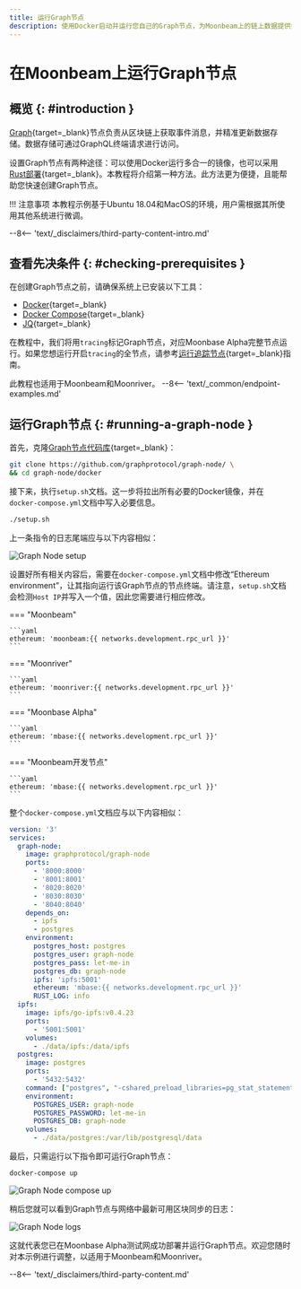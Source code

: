 ```yaml
---
title: 运行Graph节点
description: 使用Docker启动并运行您自己的Graph节点，为Moonbeam上的链上数据提供索引和查询服务。
---
```


# 在Moonbeam上运行Graph节点

## 概览 {: #introduction } 

[Graph](https://thegraph.com/){target=\_blank}节点负责从区块链上获取事件消息，并精准更新数据存储。数据存储可通过GraphQL终端请求进行访问。

设置Graph节点有两种途径：可以使用Docker运行多合一的镜像，也可以采用[Rust部署](https://github.com/graphprotocol/graph-node){target=\_blank}。本教程将介绍第一种方法。此方法更为便捷，且能帮助您快速创建Graph节点。

!!! 注意事项
    本教程示例基于Ubuntu 18.04和MacOS的环境，用户需根据其所使用其他系统进行微调。

--8<-- 'text/_disclaimers/third-party-content-intro.md'

## 查看先决条件 {: #checking-prerequisites } 

在创建Graph节点之前，请确保系统上已安装以下工具：

 - [Docker](https://docs.docker.com/get-docker/){target=\_blank}
 - [Docker Compose](https://docs.docker.com/compose/install/){target=\_blank}
 - [JQ](https://stedolan.github.io/jq/download/){target=\_blank}

在教程中，我们将用`tracing`标记Graph节点，对应Moonbase Alpha完整节点运行。如果您想运行开启`tracing`的全节点，请参考[运行追踪节点](/node-operators/networks/tracing-node){target=\_blank}指南。

此教程也适用于Moonbeam和Moonriver。
--8<-- 'text/_common/endpoint-examples.md'

## 运行Graph节点 {: #running-a-graph-node } 

首先，克隆[Graph节点代码库](https://github.com/graphprotocol/graph-node/){target=\_blank}：

```bash
git clone https://github.com/graphprotocol/graph-node/ \
&& cd graph-node/docker
```

接下来，执行`setup.sh`文档。这一步将拉出所有必要的Docker镜像，并在`docker-compose.yml`文档中写入必要信息。

```bash
./setup.sh
```

上一条指令的日志尾端应与以下内容相似：

![Graph Node setup](/images/node-operators/indexer-nodes/the-graph/the-graph-node-1.webp)

设置好所有相关内容后，需要在`docker-compose.yml`文档中修改“Ethereum environment”，让其指向运行该Graph节点的节点终端。请注意，`setup.sh`文档会检测`Host IP`并写入一个值，因此您需要进行相应修改。

=== "Moonbeam"

    ```yaml
    ethereum: 'moonbeam:{{ networks.development.rpc_url }}'
    ```

=== "Moonriver"

    ```yaml
    ethereum: 'moonriver:{{ networks.development.rpc_url }}'
    ```

=== "Moonbase Alpha"

    ```yaml
    ethereum: 'mbase:{{ networks.development.rpc_url }}'
    ```

=== "Moonbeam开发节点"

    ```yaml
    ethereum: 'mbase:{{ networks.development.rpc_url }}'
    ```

整个`docker-compose.yml`文档应与以下内容相似：

```yaml
version: '3'
services:
  graph-node:
    image: graphprotocol/graph-node
    ports:
      - '8000:8000'
      - '8001:8001'
      - '8020:8020'
      - '8030:8030'
      - '8040:8040'
    depends_on:
      - ipfs
      - postgres
    environment:
      postgres_host: postgres
      postgres_user: graph-node
      postgres_pass: let-me-in
      postgres_db: graph-node
      ipfs: 'ipfs:5001'
      ethereum: 'mbase:{{ networks.development.rpc_url }}'
      RUST_LOG: info
  ipfs:
    image: ipfs/go-ipfs:v0.4.23
    ports:
      - '5001:5001'
    volumes:
      - ./data/ipfs:/data/ipfs
  postgres:
    image: postgres
    ports:
      - '5432:5432'
    command: ["postgres", "-cshared_preload_libraries=pg_stat_statements"]
    environment:
      POSTGRES_USER: graph-node
      POSTGRES_PASSWORD: let-me-in
      POSTGRES_DB: graph-node
    volumes:
      - ./data/postgres:/var/lib/postgresql/data
```

最后，只需运行以下指令即可运行Graph节点：

```bash
docker-compose up
```

![Graph Node compose up](/images/node-operators/indexer-nodes/the-graph/the-graph-node-2.webp)

稍后您就可以看到Graph节点与网络中最新可用区块同步的日志：

![Graph Node logs](/images/node-operators/indexer-nodes/the-graph/the-graph-node-3.webp)

这就代表您已在Moonbase Alpha测试网成功部署并运行Graph节点。欢迎您随时对本示例进行调整，以适用于Moonbeam和Moonriver。

--8<-- 'text/_disclaimers/third-party-content.md'